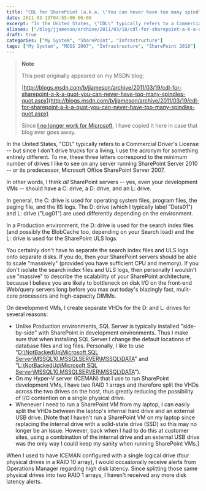 ```yaml
---
title: "CDL for SharePoint (a.k.a. \"You can never have too many spindles\")"
date: 2011-03-19T04:55:00-06:00
excerpt: "In the United States, \"CDL\" typically refers to a Commercial Driver's License -- but since I don't drive trucks for a living, I use the acronym for something entirely different. To me, these three letters correspond to the minimum number of drives I like..."
aliases: ["/blog/jjameson/archive/2011/03/18/cdl-for-sharepoint-a-k-a-quot-you-can-never-have-too-many-spindles-quot.aspx", "/blog/jjameson/archive/2011/03/19/cdl-for-sharepoint-a-k-a-quot-you-can-never-have-too-many-spindles-quot.aspx"]
draft: true
categories: ["My System", "SharePoint", "Infrastructure"]
tags: ["My System", "MOSS 2007", "Infrastructure", "SharePoint 2010"]
---
```


> **Note**
>
> This post originally appeared on my MSDN blog:
>
> [http://blogs.msdn.com/b/jjameson/archive/2011/03/19/cdl-for-sharepoint-a-k-a-quot-you-can-never-have-too-many-spindles-quot.aspx](http://blogs.msdn.com/b/jjameson/archive/2011/03/19/cdl-for-sharepoint-a-k-a-quot-you-can-never-have-too-many-spindles-quot.aspx)
>
> Since
> [I no longer work for Microsoft](/blog/jjameson/2011/09/02/last-day-with-microsoft),
> I have copied it here in case that blog ever goes away.

In the United States, "CDL" typically refers to a Commercial Driver's License --
but since I don't drive trucks for a living, I use the acronym for something
entirely different. To me, these three letters correspond to the minimum number
of drives I like to see on any server running SharePoint Server 2010 -- or its
predecessor, Microsoft Office SharePoint Server 2007.

In other words, I think *all* SharePoint servers -- yes, even your development
VMs -- should have a C: drive, a D: drive, and an L: drive.

In general, the C: drive is used for operating system files, program files, the
paging file, and the IIS logs. The D: drive (which I typically label "Data01")
and L: drive ("Log01") are used differently depending on the environment.

In a Production environment, the D: drive is used for the search index files
(and possibly the BlobCache too, depending on your Search load) and the L: drive
is used for the SharePoint ULS logs.

You certainly don't have to separate the search index files and ULS logs onto
separate disks. If you do, then your SharePoint servers should be able to scale
"massively" (provided you have sufficient CPU and memory). If you don't isolate
the search index files and ULS logs, then personally I wouldn't use "massive" to
describe the scalability of your SharePoint architecture, because I believe you
are likely to bottleneck on disk I/O on the front-end Web/query servers long
before you max out today's blazingly fast, mulit-core processors and
high-capacity DIMMs.

On development VMs, I create separate VHDs for the D: and L: drives for several
reasons:

- Unlike Production environments, SQL Server is typically installed
  "side-by-side" with SharePoint in development environments. Thus I make sure
  that when installing SQL Server I change the default locations of database
  files and log files. Personally, I like to use
  "[D:\NotBackedUp\Microsoft SQL Server\MSSQL10.MSSQLSERVER\MSSQL\DATA](file:///D:/NotBackedUp/Microsoft%20SQL%20Server/MSSQL10.MSSQLSERVER/MSSQL/DATA)"
  and
  "[L:\NotBackedUp\Microsoft SQL Server\MSSQL10.MSSQLSERVER\MSSQL\DATA](file:///L:/NotBackedUp/Microsoft%20SQL%20Server/MSSQL10.MSSQLSERVER/MSSQL/DATA)").
- On my Hyper-V server (ICEMAN) that I use to run SharePoint development VMs, I
  have two RAID 1 arrays and therefore split the VHDs across the two drives on
  the host, thus greatly reducing the possibility of I/O contention on a single
  physical drive.
- Whenever I need to run a SharePoint VM from my laptop, I can easily split the
  VHDs between the laptop's internal hard drive and an external USB drive. [Note
  that I haven't run a SharePoint VM on my laptop since replacing the internal
  drive with a solid-state drive (SSD) so this may no longer be an issue.
  However, back when I had to do this at customer sites, using a combination of
  the internal drive and an external USB drive was the only way I could keep my
  sanity when running SharePoint VMs.]

When I used to have ICEMAN configured with a single logical drive (four physical
drives in a RAID 10 array), I would occasionally receive alerts from Operations
Manager regarding high disk latency. Since splitting those same physical drives
into two RAID 1 arrays, I haven't received any more disk latency alerts.

